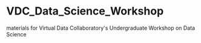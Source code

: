 # VDC_Data_Science_Workshop
materials for Virtual Data Collaboratory's Undergraduate Workshop on Data Science
